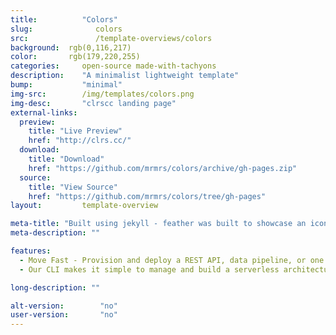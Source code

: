 ```yaml
---
title:			"Colors"
slug:			   colors
src:			   /template-overviews/colors
background:  rgb(0,116,217)
color:       rgb(179,220,255)
categories:		open-source made-with-tachyons
description:	"A minimalist lightweight template"
bump:			"minimal"
img-src:		/img/templates/colors.png
img-desc:		"clrscc landing page"
external-links:
  preview:
    title: "Live Preview"
    href: "http://clrs.cc/"
  download:
    title: "Download"
    href: "https://github.com/mrmrs/colors/archive/gh-pages.zip"
  source:
    title: "View Source"
    href: "https://github.com/mrmrs/colors/tree/gh-pages"
layout:			template-overview

meta-title: "Built using jekyll - feather was built to showcase an icon-set, but you can use it as a starting point to showcase anything."
meta-description: ""

features:
  - Move Fast - Provision and deploy a REST API, data pipeline, or one of many other use cases in minutes
  - Our CLI makes it simple to manage and build a serverless architecture by abstracting away provider-level complexity.

long-description: ""

alt-version:		"no"
user-version:		"no"
---
```

